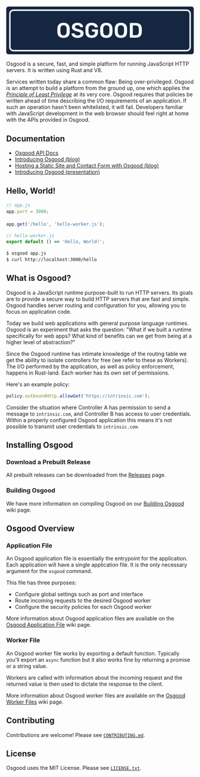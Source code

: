 ![Osgood](./osgood.svg)

Osgood is a secure, fast, and simple platform for running JavaScript HTTP
servers. It is written using Rust and V8.

Services written today share a common flaw: Being over-privileged. Osgood is an
attempt to build a platform from the ground up, one which applies the
[_Principle of Least
Privilege_](https://en.wikipedia.org/wiki/Principle_of_least_privilege) at its
very core. Osgood requires that policies be written ahead of time describing
the I/O requirements of an application. If such an operation hasn't been
whitelisted, it will fail. Developers familiar with JavaScript development in
the web browser should feel right at home with the APIs provided in Osgood.


## Documentation

- [Osgood API Docs](https://github.com/IntrinsicLabs/osgood/wiki)
- [Introducing Osgood (blog)](https://dev.to/tlhunter/introducing-osgood-4k1m)
- [Hosting a Static Site and Contact Form with Osgood (blog)](https://dev.to/tlhunter/hosting-a-static-site-and-contact-form-with-osgood-5c1g)
- [Introducing Osgood (presentation)](https://thomashunter.name/presentations/introducing-osgood/#/)


## Hello, World!

```javascript
// app.js
app.port = 3000;

app.get('/hello', 'hello-worker.js');
```

```javascript
// hello-worker.js
export default () => 'Hello, World!';
```

```bash
$ osgood app.js
$ curl http://localhost:3000/hello
```


## What is Osgood?

Osgood is a JavaScript runtime purpose-built to run HTTP servers. Its goals are
to provide a secure way to build HTTP servers that are fast and simple. Osgood
handles server routing and configuration for you, allowing you to focus on
application code.

Today we build web applications with general purpose language runtimes. Osgood
is an experiment that asks the question: "What if we built a runtime
specifically for web apps? What kind of benefits can we get from being at
a higher level of abstraction?"

Since the Osgood runtime has intimate knowledge of the routing table we get the
ability to isolate controllers for free (we refer to these as Workers). The I/O
performed by the application, as well as policy enforcement, happens in
Rust-land. Each worker has its own set of permissions.

Here's an example policy:

```javascript
policy.outboundHttp.allowGet('https://intrinsic.com');
```

Consider the situation where Controller A has permission to send a message to
`intrinsic.com`, and Controller B has access to user credentials. Within
a properly configured Osgood application this means it's not possible to
transmit user credentials to `intrinsic.com`.


## Installing Osgood

### Download a Prebuilt Release

All prebuilt releases can be downloaded from the
[Releases](https://github.com/IntrinsicLabs/osgood/releases) page.

### Building Osgood

We have more information on compiling Osgood on our [Building
Osgood](https://github.com/IntrinsicLabs/osgood/wiki/Building) wiki page.


## Osgood Overview

### Application File

An Osgood application file is essentially the entrypoint for the application.
Each application will have a single application file. It is the only necessary
argument for the `osgood` command.

This file has three purposes:

- Configure global settings such as port and interface
- Route incoming requests to the desired Osgood worker
- Configure the security policies for each Osgood worker

More information about Osgood application files are available on the [Osgood
Application
File](https://github.com/IntrinsicLabs/osgood/wiki/Osgood-Application-File)
wiki page.


### Worker File

An Osgood worker file works by exporting a default function. Typically you'll
export an `async` function but it also works fine by returning a promise or a
string value.

Workers are called with information about the incoming request and the returned
value is then used to dictate the response to the client.

More information about Osgood worker files are available on the [Osgood Worker
Files](https://github.com/IntrinsicLabs/osgood/wiki/Osgood-Worker-Files) wiki
page.

## Contributing

Contributions are welcome! Please see [`CONTRIBUTING.md`](./CONTRIBUTING.md).

## License

Osgood uses the MIT License. Please see [`LICENSE.txt`](./LICENSE.txt).
